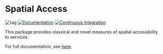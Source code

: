 # Spatial Access

![tag](https://img.shields.io/github/v/release/pysal/access?include_prereleases&sort=semver)
[![Documentation](https://img.shields.io/static/v1.svg?label=docs&message=current&color=9cf)](http://pysal.org/access/)
[![Continuous Integration](https://github.com/pysal/access/actions/workflows/unittests.yml/badge.svg)](https://github.com/pysal/access/actions/workflows/unittests.yml)

This package provides classical and novel measures of spatial accessibility to services.

For full documentation, see [here](https://pysal.org/access/).
